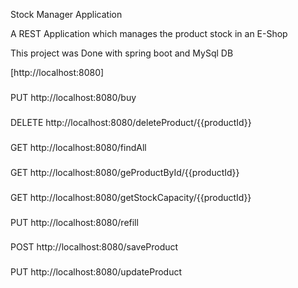 ﻿Stock Manager Application

A REST Application which manages the product stock in an E-Shop

This project was Done with spring boot and MySql DB

[http://localhost:8080]

###

PUT http://localhost:8080/buy

###

DELETE http://localhost:8080/deleteProduct/{{productId}}

###

GET http://localhost:8080/findAll

###

GET http://localhost:8080/geProductById/{{productId}}

###

GET http://localhost:8080/getStockCapacity/{{productId}}

###

PUT http://localhost:8080/refill

###

POST http://localhost:8080/saveProduct

###

PUT http://localhost:8080/updateProduct